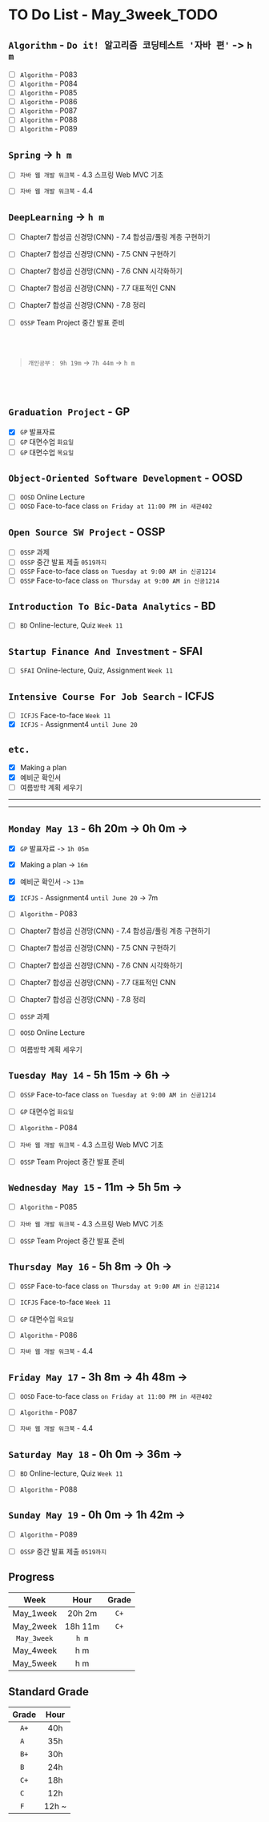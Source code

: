 # TO Do List - May_3week_TODO

## `Algorithm` - `Do it! 알고리즘 코딩테스트 '자바 편'` -> `h m`
- [ ] `Algorithm` - P083
- [ ] `Algorithm` - P084
- [ ] `Algorithm` - P085
- [ ] `Algorithm` - P086
- [ ] `Algorithm` - P087
- [ ] `Algorithm` - P088
- [ ] `Algorithm` - P089

## `Spring` -> `h m`
- [ ] `자바 웹 개발 워크북` - 4.3 스프링 Web MVC 기초
- [ ] `자바 웹 개발 워크북` - 4.4


## `DeepLearning` -> `h m`
- [ ] Chapter7 합성곱 신경망(CNN) - 7.4 합성곱/풀링 계층 구현하기
- [ ] Chapter7 합성곱 신경망(CNN) - 7.5 CNN 구현하기
- [ ] Chapter7 합성곱 신경망(CNN) - 7.6 CNN 시각화하기
- [ ] Chapter7 합성곱 신경망(CNN) - 7.7 대표적인 CNN
- [ ] Chapter7 합성곱 신경망(CNN) - 7.8 정리
- [ ] `OSSP` Team Project 중간 발표 준비


<br><br>

> `개인공부` : ` 9h 19m` -> `7h 44m` -> `h m`

<br><br>

<!-- ## `Java`
## `OPIc`
## `Stock`
## `React` -->


## `Graduation Project` - GP
- [x] `GP` 발표자료
- [ ] `GP` 대면수업 `화요일`
- [ ] `GP` 대면수업 `목요일`
<!-- - [x] `GP` Team Meeting `Friday 15:00` -->

## `Object-Oriented Software Development` - OOSD
<!-- - [ ] `OOSD` Face-to-face class `on Monday at 1:00 PM in 새관402` -->
- [ ] `OOSD` Online Lecture
- [ ] `OOSD` Face-to-face class `on Friday at 11:00 PM in 새관402`

## `Open Source SW Project` - OSSP
- [ ] `OSSP` 과제
- [ ] `OSSP` 중간 발표 제출 `0519까지`
- [ ] `OSSP` Face-to-face class `on Tuesday at 9:00 AM in 신공1214`
- [ ] `OSSP` Face-to-face class `on Thursday at 9:00 AM in 신공1214`

## `Introduction To Bic-Data Analytics` - BD
- [ ] `BD` Online-lecture, Quiz  `Week 11`

## `Startup Finance And Investment` - SFAI
- [ ] `SFAI` Online-lecture, Quiz, Assignment `Week 11`

## `Intensive Course For Job Search` - ICFJS
- [ ] `ICFJS` Face-to-face `Week 11`
- [x] `ICFJS` - Assignment4 `until June 20`
<!-- - [ ] `ICFJS` - Assignment3 `until June 20` -->

## `etc.`
- [x] Making a plan
- [x] 예비군 확인서
- [ ] 여름방학 계획 세우기

---
---

## `Monday May 13` - 6h 20m -> 0h 0m -> 
- [x] `GP` 발표자료 -> `1h 05m`
- [x] Making a plan -> `16m`
- [x] 예비군 확인서 -> `13m`
- [x] `ICFJS` - Assignment4 `until June 20` -> 7m 
- [ ] `Algorithm` - P083
- [ ] Chapter7 합성곱 신경망(CNN) - 7.4 합성곱/풀링 계층 구현하기
- [ ] Chapter7 합성곱 신경망(CNN) - 7.5 CNN 구현하기
- [ ] Chapter7 합성곱 신경망(CNN) - 7.6 CNN 시각화하기
- [ ] Chapter7 합성곱 신경망(CNN) - 7.7 대표적인 CNN
- [ ] Chapter7 합성곱 신경망(CNN) - 7.8 정리
- [ ] `OSSP` 과제
- [ ] `OOSD` Online Lecture
- [ ] 여름방학 계획 세우기


## `Tuesday May 14` - 5h 15m -> 6h -> 
- [ ] `OSSP` Face-to-face class `on Tuesday at 9:00 AM in 신공1214`
- [ ] `GP` 대면수업 `화요일`
- [ ] `Algorithm` - P084
- [ ] `자바 웹 개발 워크북` - 4.3 스프링 Web MVC 기초
- [ ] `OSSP` Team Project 중간 발표 준비


## `Wednesday May 15` - 11m -> 5h 5m -> 
- [ ] `Algorithm` - P085
- [ ] `자바 웹 개발 워크북` - 4.3 스프링 Web MVC 기초
- [ ] `OSSP` Team Project 중간 발표 준비


## `Thursday May 16` - 5h 8m -> 0h -> 
- [ ] `OSSP` Face-to-face class `on Thursday at 9:00 AM in 신공1214`
- [ ] `ICFJS` Face-to-face `Week 11`
- [ ] `GP` 대면수업 `목요일`
- [ ] `Algorithm` - P086
- [ ] `자바 웹 개발 워크북` - 4.4


## `Friday May 17` - 3h 8m -> 4h 48m -> 
- [ ] `OOSD` Face-to-face class `on Friday at 11:00 PM in 새관402`
- [ ] `Algorithm` - P087
- [ ] `자바 웹 개발 워크북` - 4.4


## `Saturday May 18` - 0h 0m -> 36m -> 
- [ ] `BD` Online-lecture, Quiz  `Week 11`
- [ ] `Algorithm` - P088


## `Sunday May 19` - 0h 0m -> 1h 42m -> 
- [ ] `Algorithm` - P089
- [ ] `OSSP` 중간 발표 제출 `0519까지`



## Progress
| Week | Hour | Grade |
|:---:|:---:|:---:|
|May_1week|20h 2m|`C+`|
|May_2week|18h 11m|`C+`|
|`May_3week`|`h m`||
|May_4week|h m||
|May_5week|h m||


## Standard Grade
| Grade | Hour |
|:---:|:---:|
|`A+`|40h|
|`A `|35h|
|`B+`|30h|
|`B `|24h|
|`C+`|18h|
|`C `|12h|
|`F `|12h ~|
